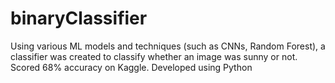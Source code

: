 # binaryClassifier
 Using various ML models and techniques (such as CNNs, Random Forest), a classifier was created to classify whether an image was sunny or not. Scored 68% accuracy on Kaggle. Developed using Python
